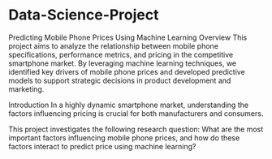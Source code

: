 # Data-Science-Project
Predicting Mobile Phone Prices Using Machine Learning
Overview
This project aims to analyze the relationship between mobile phone specifications, performance metrics, and pricing in the competitive smartphone market. By leveraging machine learning techniques, we identified key drivers of mobile phone prices and developed predictive models to support strategic decisions in product development and marketing.

Introduction
In a highly dynamic smartphone market, understanding the factors influencing pricing is crucial for both manufacturers and consumers. 

This project investigates the following research question:
What are the most important factors influencing mobile phone prices, and how do these factors interact to predict price using machine learning?

